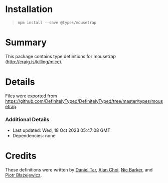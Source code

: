 # Installation
> `npm install --save @types/mousetrap`

# Summary
This package contains type definitions for mousetrap (http://craig.is/killing/mice).

# Details
Files were exported from https://github.com/DefinitelyTyped/DefinitelyTyped/tree/master/types/mousetrap.

### Additional Details
 * Last updated: Wed, 18 Oct 2023 05:47:08 GMT
 * Dependencies: none

# Credits
These definitions were written by [Dániel Tar](https://github.com/qcz), [Alan Choi](https://github.com/alanhchoi), [Nic Barker](https://github.com/nicbarker), and [Piotr Błażejewicz](https://github.com/peterblazejewicz).

